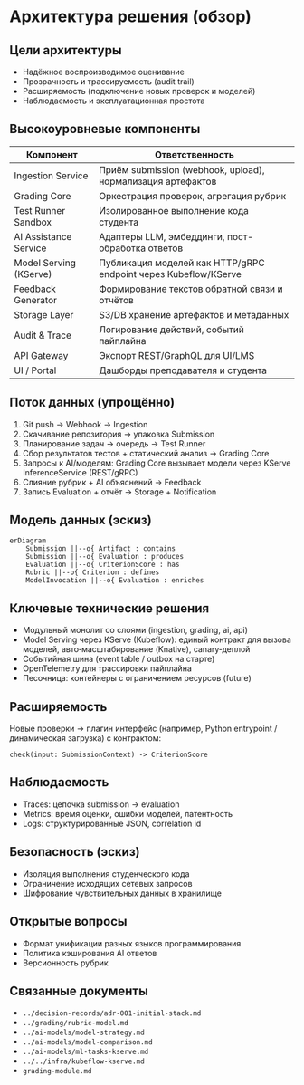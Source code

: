 # Архитектура решения (обзор)

## Цели архитектуры

- Надёжное воспроизводимое оценивание
- Прозрачность и трассируемость (audit trail)
- Расширяемость (подключение новых проверок и моделей)
- Наблюдаемость и эксплуатационная простота

## Высокоуровневые компоненты

| Компонент | Ответственность |
|-----------|------------------|
| Ingestion Service | Приём submission (webhook, upload), нормализация артефактов |
| Grading Core | Оркестрация проверок, агрегация рубрик |
| Test Runner Sandbox | Изолированное выполнение кода студента |
| AI Assistance Service | Адаптеры LLM, эмбеддинги, пост-обработка ответов |
| Model Serving (KServe) | Публикация моделей как HTTP/gRPC endpoint через Kubeflow/KServe |
| Feedback Generator | Формирование текстов обратной связи и отчётов |
| Storage Layer | S3/DB хранение артефактов и метаданных |
| Audit & Trace | Логирование действий, событий пайплайна |
| API Gateway | Экспорт REST/GraphQL для UI/LMS |
| UI / Portal | Дашборды преподавателя и студента |

## Поток данных (упрощённо)

1. Git push → Webhook → Ingestion
2. Скачивание репозитория → упаковка Submission
3. Планирование задач → очередь → Test Runner
4. Сбор результатов тестов + статический анализ → Grading Core
5. Запросы к AI/моделям: Grading Core вызывает модели через KServe InferenceService (REST/gRPC)
6. Слияние рубрик + AI объяснений → Feedback
7. Запись Evaluation + отчёт → Storage + Notification

## Модель данных (эскиз)

```mermaid
erDiagram
    Submission ||--o{ Artifact : contains
    Submission ||--o{ Evaluation : produces
    Evaluation ||--o{ CriterionScore : has
    Rubric ||--o{ Criterion : defines
    ModelInvocation ||--o{ Evaluation : enriches
```

## Ключевые технические решения

- Модульный монолит со слоями (ingestion, grading, ai, api)
- Model Serving через KServe (Kubeflow): единый контракт для вызова моделей, авто‑масштабирование (Knative), canary‑деплой
- Событийная шина (event table / outbox на старте)
- OpenTelemetry для трассировки пайплайна
- Песочница: контейнеры с ограничением ресурсов (future)

## Расширяемость

Новые проверки → плагин интерфейс (например, Python entrypoint / динамическая загрузка) с контрактом:

```text
check(input: SubmissionContext) -> CriterionScore
```

## Наблюдаемость

- Traces: цепочка submission → evaluation
- Metrics: время оценки, ошибки моделей, латентность
- Logs: структурированные JSON, correlation id

## Безопасность (эскиз)

- Изоляция выполнения студенческого кода
- Ограничение исходящих сетевых запросов
- Шифрование чувствительных данных в хранилище

## Открытые вопросы

- Формат унификации разных языков программирования
- Политика кэширования AI ответов
- Версионность рубрик

## Связанные документы

- `../decision-records/adr-001-initial-stack.md`
- `../grading/rubric-model.md`
- `../ai-models/model-strategy.md`
- `../ai-models/model-comparison.md`
- `../ai-models/ml-tasks-kserve.md`
- `../../infra/kubeflow-kserve.md`
- `grading-module.md`
